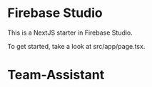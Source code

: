 # Firebase Studio

This is a NextJS starter in Firebase Studio.

To get started, take a look at src/app/page.tsx.
# Team-Assistant
